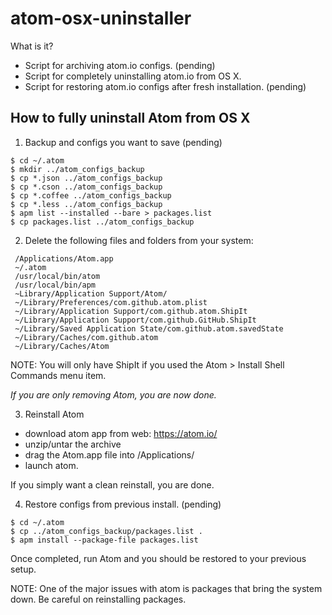 # atom-osx-uninstaller

What is it?

- Script for archiving atom.io configs. (pending)
- Script for completely uninstalling atom.io from OS X. 
- Script for restoring atom.io configs after fresh installation. (pending)

## How to fully uninstall Atom from OS X

1) Backup and configs you want to save (pending)
```
$ cd ~/.atom
$ mkdir ../atom_configs_backup
$ cp *.json ../atom_configs_backup
$ cp *.cson ../atom_configs_backup
$ cp *.coffee ../atom_configs_backup
$ cp *.less ../atom_configs_backup
$ apm list --installed --bare > packages.list
$ cp packages.list ../atom_configs_backup
```

2) Delete the following files and folders from your system:
```
 /Applications/Atom.app
 ~/.atom
 /usr/local/bin/atom
 /usr/local/bin/apm
 ~Library/Application Support/Atom/
 ~/Library/Preferences/com.github.atom.plist
 ~/Library/Application Support/com.github.atom.ShipIt
 ~/Library/Application Support/com.github.GitHub.ShipIt
 ~/Library/Saved Application State/com.github.atom.savedState
 ~/Library/Caches/com.github.atom
 ~/Library/Caches/Atom
```

NOTE: You will only have ShipIt if you used the Atom > Install Shell Commands menu item.

_If you are only removing Atom, you are now done._

3) Reinstall Atom

- download atom app from web: https://atom.io/
- unzip/untar the archive
- drag the Atom.app file into /Applications/
- launch atom.

If you simply want a clean reinstall, you are done.

4) Restore configs from previous install. (pending)

```
$ cd ~/.atom
$ cp ../atom_configs_backup/packages.list .
$ apm install --package-file packages.list
```

Once completed, run Atom and you should be restored to your previous setup.

NOTE: One of the major issues with atom is packages that bring the system down. 
Be careful on reinstalling packages.



 
